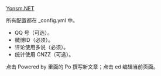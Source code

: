 [Yonsm.NET](http://www.yonsm.net)

所有配置都在 _config.yml 中。

* QQ 号（可选）。
* 微博ID（必须）。
* 评论使用多说（必须）。
* 统计使用 CNZZ（可选）。

点击 Powered by 里面的 Po 撰写新文章；点击 ed 编辑当前页面。
